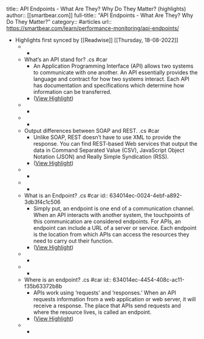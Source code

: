 title:: API Endpoints - What Are They? Why Do They Matter? (highlights)
author:: [[smartbear.com]]
full-title:: "API Endpoints - What Are They? Why Do They Matter?"
category:: #articles
url:: https://smartbear.com/learn/performance-monitoring/api-endpoints/

- Highlights first synced by [[Readwise]] [[Thursday, 18-08-2022]]
	- -
	- What’s an API stand for? .cs #car
		- An Application Programming Interface (API) allows two systems to communicate with one another. An API essentially provides the language and contract for how two systems interact. Each API has documentation and specifications which determine how information can be transferred.
		- ([View Highlight](https://instapaper.com/read/1390206485/15618820))
	- -
	- -
	- Output differences between SOAP and REST. .cs #car
		- Unlike SOAP, REST doesn’t have to use XML to provide the response. You can find REST-based Web services that output the data in Command Separated Value (CSV), JavaScript Object Notation (JSON) and Really Simple Syndication (RSS).
		- ([View Highlight](https://instapaper.com/read/1390206485/15618836))
	- -
	- -
	- What is an Endpoint? .cs #car
	  id:: 634014ec-0024-4ebf-a892-3db3f4c1c506
		- Simply put, an endpoint is one end of a communication channel. When an API interacts with another system, the touchpoints of this communication are considered endpoints. For APIs, an endpoint can include a URL of a server or service. Each endpoint is the location from which APIs can access the resources they need to carry out their function.
		- ([View Highlight](https://instapaper.com/read/1390206485/15618858))
	- -
	- -
	- Where is an endpoint? .cs #car
	  id:: 634014ec-4454-408c-ac11-f35b63372b8b
		- APIs work using ‘requests’ and ‘responses.’ When an API requests information from a web application or web server, it will receive a response. The place that APIs send requests and where the resource lives, is called an endpoint.
		- ([View Highlight](https://instapaper.com/read/1390206485/15618903))
	- -